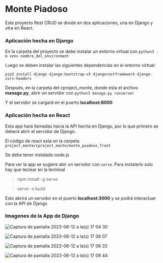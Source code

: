 # Monte Piadoso
Este proyecto Rest CRUD se divide en dos aplicaciones, una en Django y otra en React.

### Aplicación hecha en Django

En la carpeta del proyecto se debe instalar un entorno virtual con `python3 -m venv nombre_del_environment`

Luego se deben instalar las siguientes dependencias en el entorno virtual: 

`pip3 install django django-bootstrap-v5 djangorestframework django-cors-headers`

Después, en la carpeta del cproject_monte, donde esta el archivo **manage.py**, abrir un servidor con `python3 manage.py runserver`

Y el servidor se cargará en el puerto **localhost:8000**

### Aplicación hecha en React

Esta app hará llamadas hacia la API hecha en Django, por lo que primero se deberá abrir el servidor de Django.

El código de react esta en la carpeta `project_monte/cproject_monte/monte_piadoso_front`

Se debe tener instalado node.js

Para ver la app se sugiere abir un servidor con `serve`. Para instalarlo solo hay que teclear en la terminal 
>npm install -g serve

>serve -s build

Esto abrirá un servidor en el puerto **localhost:3000** y se podrá interactuar con la API de Django

### Imagenes de la App de Django

![Captura de pantalla 2023-06-12 a la(s) 17 04 30](https://github.com/Jazperist/project_monte/assets/39943709/35228c66-dc13-46f8-8c51-7ce3305bd0bd)


![Captura de pantalla 2023-06-12 a la(s) 17 06 07](https://github.com/Jazperist/project_monte/assets/39943709/11170e08-d8e4-4a6c-9e8a-a3227adba45d)

![Captura de pantalla 2023-06-12 a la(s) 17 06 33](https://github.com/Jazperist/project_monte/assets/39943709/676cfd05-4761-4680-9cc6-bc56a13c50e7)

![Captura de pantalla 2023-06-12 a la(s) 17 09 44](https://github.com/Jazperist/project_monte/assets/39943709/ac0fabdf-801a-4bd4-aea4-4ee482072c57)
